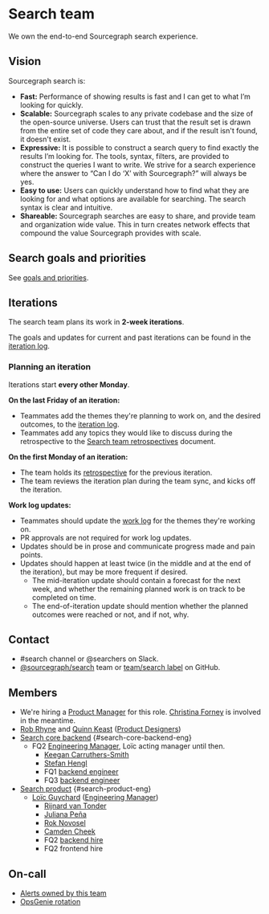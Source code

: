# Search team

We own the end-to-end Sourcegraph search experience.

## Vision

Sourcegraph search is:

- **Fast:** Performance of showing results is fast and I can get to what I’m looking for quickly.
- **Scalable:** Sourcegraph scales to any private codebase and the size of the open-source universe. Users can trust that the result set is drawn from the entire set of code they care about, and if the result isn't found, it doesn't exist.
- **Expressive:** It is possible to construct a search query to find exactly the results I’m looking for. The tools, syntax, filters, are provided to construct the queries I want to write. We strive for a search experience where the answer to “Can I do ‘X’ with Sourcegraph?” will always be yes.
- **Easy to use:** Users can quickly understand how to find what they are looking for and what options are available for searching. The search syntax is clear and intuitive.
- **Shareable:** Sourcegraph searches are easy to share, and provide team and organization wide value. This in turn creates network effects that compound the value Sourcegraph provides with scale.

## Search goals and priorities

See [goals and priorities](goals.md).

## Iterations

The search team plans its work in **2-week iterations**.

The goals and updates for current and past iterations can be found in the [iteration log](./iteration_log.md).

### Planning an iteration

Iterations start **every other Monday**.

**On the last Friday of an iteration:**

- Teammates add the themes they're planning to work on, and the desired outcomes, to the [iteration log](./iteration_log.md).
- Teammates add any topics they would like to discuss during the retrospective to the [Search team retrospectives](https://docs.google.com/document/d/1YyPhH-OVrFddLhlerlfrqmnqe633I09wp9D9mSI4Za8/edit) document.

**On the first Monday of an iteration:**

- The team holds its [retrospective](https://docs.google.com/document/d/1YyPhH-OVrFddLhlerlfrqmnqe633I09wp9D9mSI4Za8/edit) for the previous iteration.
- The team reviews the iteration plan during the team sync, and kicks off the iteration.

**Work log updates:**

- Teammates should update the [work log](./iteration_log.md) for the themes they're working on.
- PR approvals are not required for work log updates.
- Updates should be in prose and communicate progress made and pain points.
- Updates should happen at least twice (in the middle and at the end of the iteration), but may be more frequent if desired.
  - The mid-iteration update should contain a forecast for the next week, and whether the remaining planned work is on track to be completed on time.
  - The end-of-iteration update should mention whether the planned outcomes were reached or not, and if not, why.

## Contact

- #search channel or @searchers on Slack.
- [@sourcegraph/search](https://github.com/orgs/sourcegraph/teams/search) team or [team/search label](https://github.com/sourcegraph/sourcegraph/issues?q=is%3Aissue+is%3Aopen+label%3Ateam%2Fsearch+) on GitHub.

## Members

<!-- Due to the markdown renderer that we use, the indentation here is sensitive. If you want to change the indentation, check that it renders correctly locally with `make serve` -->
- We're hiring a [Product Manager](https://jobs.lever.co/sourcegraph/254299f5-f91b-43e2-aa1a-3732963dd296) for this role. [Christina Forney](../../../company/team/index.md#christina-forney-she-her) is involved in the meantime.
- [Rob Rhyne](../../../company/team/index.md#rob-rhyne) and [Quinn Keast](../../../company/team/index.md#quinn-keast-he-him) ([Product Designers](../../product/roles/product_designer.md))
- [Search core backend](.) {#search-core-backend-eng}
    - FQ2 [Engineering Manager](../roles.md#engineering-manager), Loïc acting manager until then.
        - [Keegan Carruthers-Smith](../../../company/team/index.md#keegan-carruthers-smith)
        - [Stefan Hengl](../../../company/team/index.md#stefan-hengl-he-him)
        - FQ1 [backend engineer](https://jobs.lever.co/sourcegraph/a0dba744-ed1d-4172-8a4a-0feb52609322)
        - FQ3 [backend engineer](https://jobs.lever.co/sourcegraph/a0dba744-ed1d-4172-8a4a-0feb52609322)
- [Search product](.) {#search-product-eng}
    - [Loïc Guychard](../../../company/team/index.md#loïc-guychard) ([Engineering Manager](../roles.md#engineering-manager))
        - [Rijnard van Tonder](../../../company/team/index.md#rijnard-van-tonder)
        - [Juliana Peña](../../../company/team/index.md#juliana-peña-she-her)
        - [Rok Novosel](../../../company/team/index.md#rok-novosel-he-him)
        - [Camden Cheek](../../../company/team/index.md#camden-cheek-hehim)
        - FQ2 [backend hire](https://jobs.lever.co/sourcegraph/a0dba744-ed1d-4172-8a4a-0feb52609322)
        - FQ2 frontend hire

## On-call

- [Alerts owned by this team](https://sourcegraph.com/search?q=repo%3A%5Egithub.com%2Fsourcegraph%2Fsourcegraph%24+file%3Amonitoring%2F.*+%7B%3A%5B_%5D%2C+Owner%3A+monitoring.ObservableOwnerSearch%2C+%3A%5B_%5D%7D+OR+%28%3A%5B_%5D%2C+monitoring.ObservableOwnerSearch%29+count%3A1000&patternType=structural)
- [OpsGenie rotation](https://sourcegraph.app.opsgenie.com/teams/dashboard/f482ef3e-f5dc-4bef-b7c4-307e0ad30d6a)
